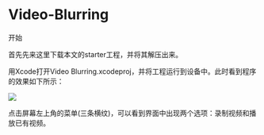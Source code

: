 Video-Blurring
==============
开始

首先先来这里下载本文的starter工程，并将其解压出来。

用Xcode打开Video Blurring.xcodeproj，并将工程运行到设备中。此时看到程序的效果如下所示：

<img src="http://cdn1.raywenderlich.com/wp-content/uploads/2013/12/Start-700x394.png">

点击屏幕左上角的菜单(三条横纹)，可以看到界面中出现两个选项：录制视频和播放已有视频。

